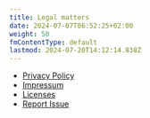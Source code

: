 ```yaml
---
title: Legal matters
date: 2024-07-07T06:52:25+02:00
weight: 50
fmContentType: default
lastmod: 2024-07-20T14:12:14.838Z
---
```


- [Privacy Policy](/privacy-policy)
- [Impressum](/impressum)
- [Licenses](/license)
- [Report Issue](https://github.com/Kariton/jaspers-it/issues/new)
